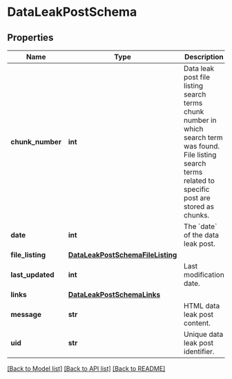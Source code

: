 # DataLeakPostSchema


## Properties
Name | Type | Description | Notes
------------ | ------------- | ------------- | -------------
**chunk_number** | **int** | Data leak post file listing search terms chunk number in which search term was found. File listing search terms related to specific post are stored as chunks. | [optional] 
**date** | **int** | The &#x60;date&#x60; of the data leak post. | 
**file_listing** | [**DataLeakPostSchemaFileListing**](DataLeakPostSchemaFileListing.md) |  | [optional] 
**last_updated** | **int** | Last modification date. | [optional] 
**links** | [**DataLeakPostSchemaLinks**](DataLeakPostSchemaLinks.md) |  | 
**message** | **str** | HTML data leak post content. | 
**uid** | **str** | Unique data leak post identifier. | 

[[Back to Model list]](../README.md#documentation-for-models) [[Back to API list]](../README.md#documentation-for-api-endpoints) [[Back to README]](../README.md)


